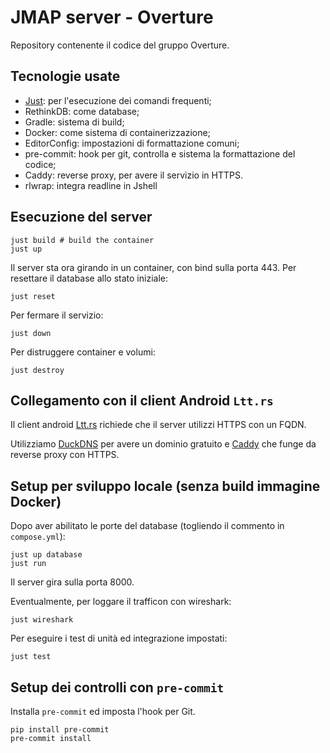 # JMAP server - Overture

Repository contenente il codice del gruppo Overture.

## Tecnologie usate
- [Just](https://github.com/casey/just): per l'esecuzione dei comandi frequenti;
- RethinkDB: come database;
- Gradle: sistema di build;
- Docker: come sistema di containerizzazione;
- EditorConfig: impostazioni di formattazione comuni;
- pre-commit: hook per git, controlla e sistema la formattazione del codice;
- Caddy: reverse proxy, per avere il servizio in HTTPS.
- rlwrap: integra readline in Jshell

## Esecuzione del server
```
just build # build the container
just up
```

Il server sta ora girando in un container, con bind sulla porta 443.
Per resettare il database allo stato iniziale:
```
just reset
```

Per fermare il servizio:
```
just down
```

Per distruggere container e volumi:
```
just destroy
```

## Collegamento con il client Android `Ltt.rs`

Il client android [Ltt.rs](https://codeberg.org/iNPUTmice/lttrs-android) richiede che il server utilizzi HTTPS con un FQDN.

Utilizziamo [DuckDNS](https://www.duckdns.org/) per avere un dominio gratuito e [Caddy](https://caddyserver.com/) che funge da reverse proxy con HTTPS.

## Setup per sviluppo locale (senza build immagine Docker)
Dopo aver abilitato le porte del database (togliendo il commento in `compose.yml`):
```
just up database
just run
```

Il server gira sulla porta 8000.

Eventualmente, per loggare il trafficon con wireshark:
```
just wireshark
```

Per eseguire i test di unità ed integrazione impostati:
```
just test
```

## Setup dei controlli con `pre-commit`
Installa `pre-commit` ed imposta l'hook per Git.
```
pip install pre-commit
pre-commit install
```
